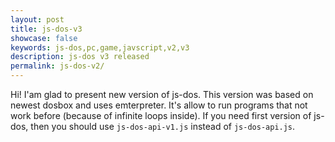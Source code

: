 ```yaml
---
layout: post
title: js-dos-v3
showcase: false
keywords: js-dos,pc,game,javscript,v2,v3
description: js-dos v3 released
permalink: js-dos-v2/
---
```


Hi! I'am glad to present new version of js-dos. This version was based on newest dosbox and uses emterpreter. It's allow to run programs that not work before (because of infinite loops inside).  If you need first version of js-dos, then you should use `js-dos-api-v1.js` instead of `js-dos-api.js`.